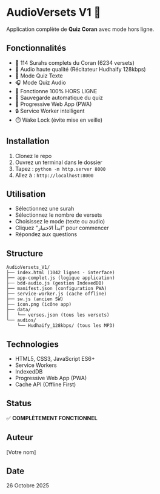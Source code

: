 # AudioVersets V1 🕌

Application complète de **Quiz Coran** avec mode hors ligne.

## Fonctionnalités

- 📖 114 Surahs complets du Coran (6234 versets)
- 🎵 Audio haute qualité (Récitateur Hudhaify 128kbps)
- 📝 Mode Quiz Texte
- 🎧 Mode Quiz Audio
- 🌙 Fonctionne 100% HORS LIGNE
- 💾 Sauvegarde automatique du quiz
- 📱 Progressive Web App (PWA)
- 🔒 Service Worker intelligent
- ⏱️ Wake Lock (évite mise en veille)

## Installation

1. Clonez le repo
2. Ouvrez un terminal dans le dossier
3. Tapez : `python -m http.server 8000`
4. Allez à : `http://localhost:8000`

## Utilisation

- Sélectionnez une surah
- Sélectionnez le nombre de versets
- Choisissez le mode (texte ou audio)
- Cliquez "ابدأ الاختبار" pour commencer
- Répondez aux questions

## Structure

```
AudioVersets_V1/
├── index.html (1042 lignes - interface)
├── app-complet.js (logique application)
├── bdd-audio.js (gestion IndexedDB)
├── manifest.json (configuration PWA)
├── service-worker.js (cache offline)
├── sw.js (ancien SW)
├── icon.png (icône app)
├── data/
│   └── verses.json (tous les versets)
└── audios/
    └── Hudhaify_128kbps/ (tous les MP3)
```

## Technologies

- HTML5, CSS3, JavaScript ES6+
- Service Workers
- IndexedDB
- Progressive Web App (PWA)
- Cache API (Offline First)

## Status

✅ **COMPLÈTEMENT FONCTIONNEL**

## Auteur

[Votre nom]

## Date

26 Octobre 2025
